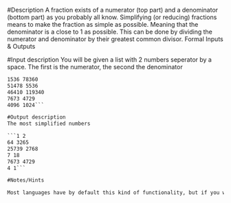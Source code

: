 #Description
A fraction exists of a numerator (top part) and a denominator (bottom part) as you probably all know.
Simplifying (or reducing) fractions means to make the fraction as simple as possible. Meaning that the denominator is a close to 1 as possible. This can be done by dividing the numerator and denominator by their greatest common divisor.
Formal Inputs & Outputs

#Input description
You will be given a list with 2 numbers seperator by a space. The first is the numerator, the second the denominator

```4 8
1536 78360
51478 5536
46410 119340
7673 4729
4096 1024```

#Output description
The most simplified numbers

```1 2
64 3265
25739 2768
7 18
7673 4729
4 1```

#Notes/Hints

Most languages have by default this kind of functionality, but if you want to challenge yourself, you should go back to the basic theory and implement it yourself.
